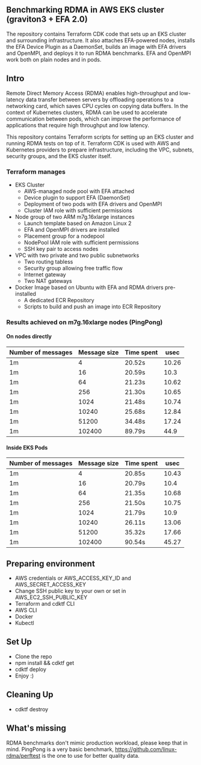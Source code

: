 ## Benchmarking RDMA in AWS EKS cluster (graviton3 + EFA 2.0)
The repository contains Terraform CDK code that sets up an EKS cluster and surrounding infrastructure. It also attaches EFA-powered nodes, installs the EFA Device Plugin as a DaemonSet, builds an image with EFA drivers and OpenMPI, and deploys it to run RDMA benchmarks. EFA and OpenMPI work both on plain nodes and in pods.

## Intro
Remote Direct Memory Access (RDMA) enables high-throughput and low-latency data transfer between servers by offloading operations to a networking card, which saves CPU cycles on copying data buffers. In the context of Kubernetes clusters, RDMA can be used to accelerate communication between pods, which can improve the performance of applications that require high throughput and low latency.

This repository contains Terraform scripts for setting up an EKS cluster and running RDMA tests on top of it. Terraform CDK is used with AWS and Kubernetes providers to prepare infrastructure, including the VPC, subnets, security groups, and the EKS cluster itself.

### Terraform manages
- EKS Cluster
    - AWS-managed node pool with EFA attached
    - Device plugin to support EFA (DaemonSet)
    - Deployment of two pods with EFA drivers and OpenMPI
    - Cluster IAM role with sufficient permissions
- Node group of two ARM m7g.16xlarge instances
    - Launch template based on Amazon Linux 2
    - EFA and OpenMPI drivers are installed
    - Placement group for a nodepool
    - NodePool IAM role with sufficient permissions
    - SSH key pair to access nodes
- VPC with two private and two public subnetworks
    - Two routing tabless
    - Security group allowing free traffic flow
    - Internet gateway
    - Two NAT gateways
- Docker Image based on Ubuntu with EFA and RDMA drivers pre-installed
    - A dedicated ECR Repository
    - Scripts to build and push an image into ECR Repository

### Results achieved on m7g.16xlarge nodes (PingPong)
#### On nodes directly
| Number of messages | Message size | Time spent | usec |
| ------------------ | ------------ | ---------- | ---------------- |
| 1m                 | 4            | 20.52s     | 10.26            |
| 1m                 | 16           | 20.59s     | 10.3             |
| 1m                 | 64           | 21.23s     | 10.62            |
| 1m                 | 256          | 21.30s     | 10.65            |
| 1m                 | 1024         | 21.48s     | 10.74            |
| 1m                 | 10240        | 25.68s     | 12.84            |
| 1m                 | 51200        | 34.48s     | 17.24            |
| 1m                 | 102400       | 89.79s     | 44.9             |

#### Inside EKS Pods
| Number of messages | Message size | Time spent | usec |
| ------------------ | ------------ | ---------- | ---------------- |
| 1m                 | 4            | 20.85s     | 10.43            |
| 1m                 | 16           | 20.79s     | 10.4             |
| 1m                 | 64           | 21.35s     | 10.68            |
| 1m                 | 256          | 21.50s     | 10.75            |
| 1m                 | 1024         | 21.79s     | 10.9             |
| 1m                 | 10240        | 26.11s     | 13.06            |
| 1m                 | 51200        | 35.32s     | 17.66            |
| 1m                 | 102400       | 90.54s     | 45.27            |


## Preparing environment
- AWS credentials or AWS_ACCESS_KEY_ID and AWS_SECRET_ACCESS_KEY
- Change SSH public key to your own or set in AWS_EC2_SSH_PUBLIC_KEY
- Terraform and cdktf CLI
- AWS CLI
- Docker
- Kubectl

## Set Up
- Clone the repo
- npm install && cdktf get 
- cdktf deploy
- Enjoy :)

## Cleaning Up
- cdktf destroy

## What's missing
RDMA benchmarks don't mimic production workload, please keep that in mind. 
PingPong is a very basic benchmark, https://github.com/linux-rdma/perftest is the one to use for better quality data.
